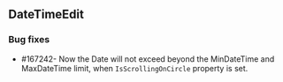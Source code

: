 ## DateTimeEdit

### Bug fixes

* \#167242- Now the Date will not exceed beyond the MinDateTime and MaxDateTime limit, when `IsScrollingOnCircle` property is set.

